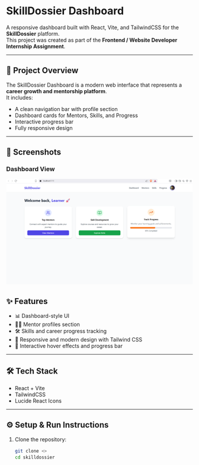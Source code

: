 # SkillDossier Dashboard

A responsive dashboard built with React, Vite, and TailwindCSS for the **SkillDossier** platform.  
This project was created as part of the **Frontend / Website Developer Internship Assignment**.

---

## 🚀 Project Overview
The SkillDossier Dashboard is a modern web interface that represents a **career growth and mentorship platform**.  
It includes:
- A clean navigation bar with profile section
- Dashboard cards for Mentors, Skills, and Progress
- Interactive progress bar
- Fully responsive design

---

## 📸 Screenshots
### Dashboard View
![Dashboard Screenshot](Screenshot%202025-09-04%20163243.png)


## ✨ Features
- 📊 Dashboard-style UI  
- 👩‍🏫 Mentor profiles section  
- 🛠️ Skills and career progress tracking  
- 📱 Responsive and modern design with Tailwind CSS  
- 🎨 Interactive hover effects and progress bar  

---

## 🛠️ Tech Stack
- React + Vite  
- TailwindCSS  
- Lucide React Icons  

---

## ⚙️ Setup & Run Instructions

1. Clone the repository:  
   ```bash
   git clone <>
   cd skilldossier
